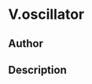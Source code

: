 # V.oscillator

## Author

<!-- Insert Your Name Here -->

## Description

<!-- Describe your example here -->
